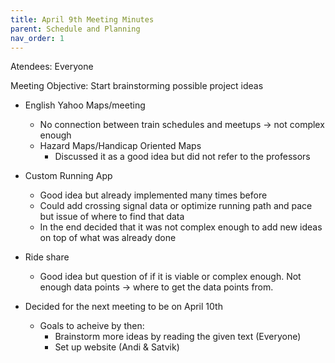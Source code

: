 ```yaml
---
title: April 9th Meeting Minutes
parent: Schedule and Planning
nav_order: 1
---
```


Atendees: Everyone

Meeting Objective: Start brainstorming possible project ideas

- English Yahoo Maps/meeting
    - No connection between train schedules and meetups -> not complex enough
    - Hazard Maps/Handicap Oriented Maps
        - Discussed it as a good idea but did not refer to the professors
 - Custom Running App
   - Good idea but already implemented many times before
    - Could add crossing signal data or optimize running path and pace but issue of where to find that data
     - In the end decided that it was not complex enough to add new ideas on top of what was already done
- Ride share
  - Good idea but question of if it is viable or complex enough. Not enough data points -> where to get the data points from.
 
- Decided for the next meeting to be on April 10th
    - Goals to acheive by then:
        - Brainstorm more ideas by reading the given text (Everyone)
        - Set up website (Andi & Satvik)  

